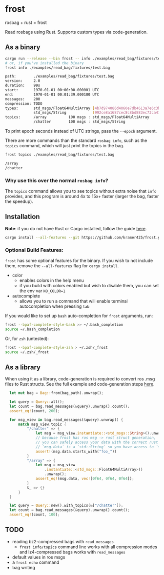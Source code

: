 # frost
rosbag + rust = frost

Read rosbags using Rust. Supports custom types via code-generation.

## As a binary

```bash
cargo run --release --bin frost -- info ./examples/read_bag/fixtures/test.bag
# or, if you've installed the binary
frost info ./examples/read_bag/fixtures/test.bag
```
```bash
path:        ./examples/read_bag/fixtures/test.bag
version:     2.0
duration:    99s
start:       1970-01-01 00:00:00.000001 UTC
end:         1970-01-01 00:01:39.000100 UTC
messages:    200
compression: TODO
types:       std_msgs/Float64MultiArray [4b7d974086d4060e7db4613a7e6c3ba4]
             std_msgs/String            [992ce8a1687cec8c8bd883ec73ca41d1]
topics:      /array          100 msgs : std_msgs/Float64MultiArray
             /chatter        100 msgs : std_msgs/String
```
To print epoch seconds instead of UTC strings, pass the `--epoch` argument. 

There are more commands than the standard `rosbag info`, such as the `topics` command, which will just print the topics in the bag.
```bash
frost topics ./examples/read_bag/fixtures/test.bag
```
```bash
/array
/chatter
```

### Why use this over the normal `rosbag info`?

The `topics` command allows you to see topics without extra noise that `info` provides, and this program is around 4x to 15x+ faster (larger the bag, faster the speedup).


## Installation
**Note**: if you do not have Rust or Cargo installed, follow the guide [here](https://www.rust-lang.org/tools/install).

```bash
cargo install --all-features --git https://github.com/kramer425/frost.git frost 
```

### Optional Build Features:
`frost` has some optional features for the binary. If you wish to not include them, remove the `--all-features` flag for `cargo install`.  
- color
  - enables colors in the help menu
  - if you build with colors enabled but wish to disable them, you can set the env var `NO_COLOR=1`
- autocomplete
  - allows you to run a command that will enable terminal autocompletion when pressing `tab`


If you would like to set up `bash` auto-completion for `frost` arguments, run:
```bash
frost --bpaf-complete-style-bash >> ~/.bash_completion
source ~/.bash_completion
```
Or, for `zsh` (untested):
```zsh
frost --bpaf-complete-style-zsh > ~/.zsh/_frost
source ~/.zsh/_frost
```

## As a library

When using it as a library, code-generation is required to convert ros .msg files to Rust structs. 
See the full example and code-generation steps [here](examples/read_bag).

```rust
  let mut bag = Bag::from(bag_path).unwrap();

  let query = Query::all();
  let count = bag.read_messages(&query).unwrap().count();
  assert_eq!(count, 200);

  for msg_view in bag.read_messages(&query).unwrap() {
      match msg_view.topic {
          "/chatter" => {
              let msg = msg_view.instantiate::<std_msgs::String>().unwrap();
              // because frost has ros msg -> rust struct generation,
              // you can safely access your data with the correct rust types: 
              // `msg.data` is a `std::String` so you have access to `starts_with`
              assert!(msg.data.starts_with("foo_"))
          }
          "/array" => {
              let msg = msg_view
                  .instantiate::<std_msgs::Float64MultiArray>()
                  .unwrap();
              assert_eq!(msg.data, vec![0f64, 0f64, 0f64]);
          }
          &_ => {}
      }
  }

  let query = Query::new().with_topics(&["/chatter"]);
  let count = bag.read_messages(&query).unwrap().count();
  assert_eq!(count, 100);
```

## TODO

- reading bz2-compressed bags with `read_messages`
    - `frost info/topics` command line works with all compression modes and lz4-compressed bags works with `read_messages`
- default values in ros msgs
- a `frost echo` command
- bag writing
